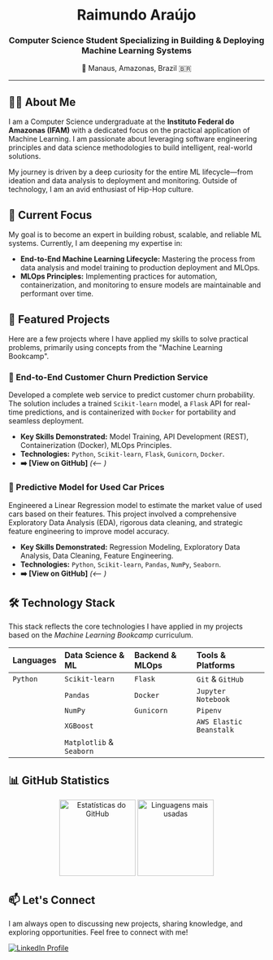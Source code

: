 <div align="center">
  <h1>Raimundo Araújo</h1>
  <h3>Computer Science Student Specializing in Building & Deploying Machine Learning Systems</h3>
  <p>📍 Manaus, Amazonas, Brazil 🇧🇷</p>
</div>

---

## 👨‍💻 About Me

I am a Computer Science undergraduate at the **Instituto Federal do Amazonas (IFAM)** with a dedicated focus on the practical application of Machine Learning. I am passionate about leveraging software engineering principles and data science methodologies to build intelligent, real-world solutions.

My journey is driven by a deep curiosity for the entire ML lifecycle—from ideation and data analysis to deployment and monitoring. Outside of technology, I am an avid enthusiast of Hip-Hop culture.

## 🎯 Current Focus

My goal is to become an expert in building robust, scalable, and reliable ML systems. Currently, I am deepening my expertise in:
- **End-to-End Machine Learning Lifecycle:** Mastering the process from data analysis and model training to production deployment and MLOps.
- **MLOps Principles:** Implementing practices for automation, containerization, and monitoring to ensure models are maintainable and performant over time.

## 🚀 Featured Projects

Here are a few projects where I have applied my skills to solve practical problems, primarily using concepts from the "Machine Learning Bookcamp".

### 🚢 End-to-End Customer Churn Prediction Service
Developed a complete web service to predict customer churn probability. The solution includes a trained `Scikit-learn` model, a `Flask` API for real-time predictions, and is containerized with `Docker` for portability and seamless deployment.
- **Key Skills Demonstrated:** Model Training, API Development (REST), Containerization (Docker), MLOps Principles.
- **Technologies:** `Python`, `Scikit-learn`, `Flask`, `Gunicorn`, `Docker`.
- **➡️ [View on GitHub]** *(<-- )*

### 🚗 Predictive Model for Used Car Prices
Engineered a Linear Regression model to estimate the market value of used cars based on their features. This project involved a comprehensive Exploratory Data Analysis (EDA), rigorous data cleaning, and strategic feature engineering to improve model accuracy.
- **Key Skills Demonstrated:** Regression Modeling, Exploratory Data Analysis, Data Cleaning, Feature Engineering.
- **Technologies:** `Python`, `Scikit-learn`, `Pandas`, `NumPy`, `Seaborn`.
- **➡️ [View on GitHub]** *(<-- )*

## 🛠️ Technology Stack

This stack reflects the core technologies I have applied in my projects based on the *Machine Learning Bookcamp* curriculum.

| Languages | Data Science & ML | Backend & MLOps | Tools & Platforms |
| :--- | :--- | :--- | :--- |
| `Python` | `Scikit-learn` | `Flask` | `Git` & `GitHub` |
| | `Pandas` | `Docker` | `Jupyter Notebook` |
| | `NumPy` | `Gunicorn` | `Pipenv` |
| | `XGBoost` | | `AWS Elastic Beanstalk` |
| | `Matplotlib` & `Seaborn` | | |


## 📊 GitHub Statistics

<div align="center">
  <img src="https://github-readme-stats.vercel.app/api?username=raimundoivy&show_icons=true&include_all_commits=true&count_private=true&theme=dracula&hide_border=true&locale=pt-br" height="150" alt="Estatísticas do GitHub" />
  <img src="https://github-readme-stats.vercel.app/api/top-langs?username=raimundoivy&layout=compact&theme=dracula&hide_border=true&locale=pt-br" height="150" alt="Linguagens mais usadas" />
</div>

## 📫 Let's Connect

I am always open to discussing new projects, sharing knowledge, and exploring opportunities. Feel free to connect with me!

<div align="left">
  <a href="https://www.linkedin.com/in/raimundoivy/" target="_blank">
    <img src="https://img.shields.io/badge/LinkedIn-0077B5?style=for-the-badge&logo=linkedin&logoColor=white" alt="LinkedIn Profile" />
  </a>
</div>
